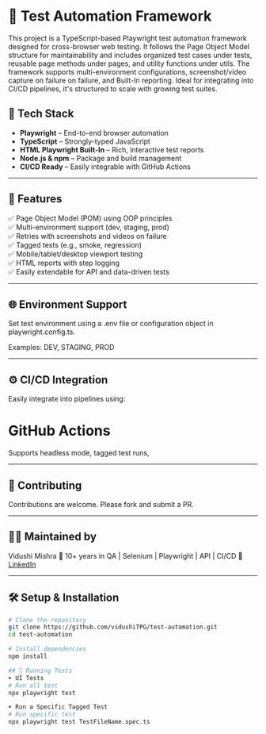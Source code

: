 # 🧪 Test Automation Framework

This project is a TypeScript-based Playwright test automation framework designed for cross-browser web testing. It follows the Page Object Model structure for maintainability and includes organized test cases under tests, reusable page methods under pages, and utility functions under utils. The framework supports multi-environment configurations, screenshot/video capture on failure on failure, and Built-In reporting. Ideal for integrating into CI/CD pipelines, it's structured to scale with growing test suites.


## 🚀 Tech Stack

- **Playwright** – End-to-end browser automation
- **TypeScript** – Strongly-typed JavaScript
- **HTML Playwright Built-In** – Rich, interactive test reports
- **Node.js & npm** – Package and build management
- **CI/CD Ready** – Easily integrable with GitHub Actions 

---

## 🧰 Features

✅ Page Object Model (POM) using OOP principles  
✅ Multi-environment support (dev, staging, prod)  
✅ Retries with screenshots and videos on failure  
✅ Tagged tests (e.g., smoke, regression)  
✅ Mobile/tablet/desktop viewport testing  
✅ HTML reports with step logging  
✅ Easily extendable for API and data-driven tests  

---

## 🌐 Environment Support
Set test environment using a .env file or configuration object in playwright.config.ts.

Examples: DEV, STAGING, PROD

---

## ⚙️ CI/CD Integration
Easily integrate into pipelines using:
# GitHub Actions
Supports headless mode, tagged test runs,

---

## 🤝 Contributing
Contributions are welcome. Please fork and submit a PR.

---

## 🙋‍♀️ Maintained by
Vidushi Mishra
🔹 10+ years in QA | Selenium | Playwright | API | CI/CD
🔗 [LinkedIn](https://www.linkedin.com/in/vidushi-mishra-b7b05b81/)

---

## 🛠️ Setup & Installation

```bash
# Clone the repository
git clone https://github.com/vidushiTPG/test-automation.git
cd test-automation

# Install dependencies
npm install

## 🧪 Running Tests
➤ UI Tests
# Run all test 
npx playwright test

➤ Run a Specific Tagged Test
# Run specific test  
npx playwright test TestFileName.spec.ts







